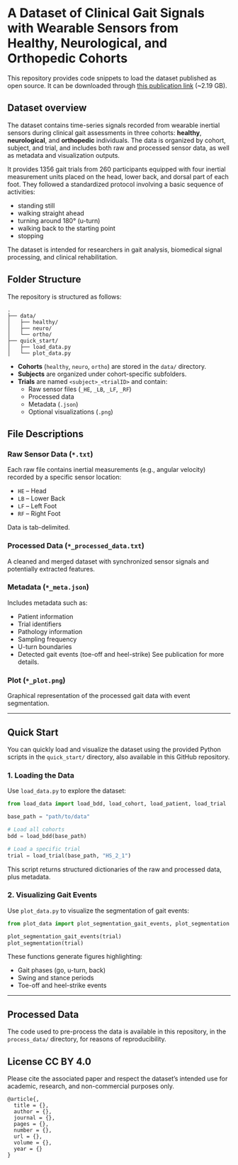 # A Dataset of Clinical Gait Signals with Wearable Sensors from Healthy, Neurological, and Orthopedic Cohorts

This repository provides code snippets to load the dataset published as open source. It can be downloaded through [this publication link](https://doi.org/10.6084/m9.figshare.28806086) (~2.19 GB).

## Dataset overview

The dataset contains time-series signals recorded from wearable inertial sensors during clinical gait assessments in three cohorts: **healthy**, **neurological**, and **orthopedic** individuals. The data is organized by cohort, subject, and trial, and includes both raw and processed sensor data, as well as metadata and visualization outputs.

It provides 1356 gait trials from 260 participants equipped with four inertial measurement units placed on the head, lower back, and dorsal part of each foot. 
They followed a standardized protocol involving a basic sequence of activities: 
- standing still
- walking straight ahead
- turning around 180° (u-turn)
- walking back to the starting point
- stopping

The dataset is intended for researchers in gait analysis, biomedical signal processing, and clinical rehabilitation.

## Folder Structure

The repository is structured as follows:

```
.
├── data/
│   ├── healthy/
│   ├── neuro/
│   └── ortho/
├── quick_start/
│   ├── load_data.py
│   └── plot_data.py
```

- **Cohorts** (`healthy`, `neuro`, `ortho`) are stored in the `data/` directory.
- **Subjects** are organized under cohort-specific subfolders.
- **Trials** are named `<subject>_<trialID>` and contain:
  - Raw sensor files (`_HE`, `_LB`, `_LF`, `_RF`)
  - Processed data
  - Metadata (`.json`)
  - Optional visualizations (`.png`)

## File Descriptions

### Raw Sensor Data (`*.txt`)
Each raw file contains inertial measurements (e.g., angular velocity) recorded by a specific sensor location:
- `HE` – Head
- `LB` – Lower Back
- `LF` – Left Foot
- `RF` – Right Foot

Data is tab-delimited.

### Processed Data (`*_processed_data.txt`)
A cleaned and merged dataset with synchronized sensor signals and potentially extracted features.

### Metadata (`*_meta.json`)
Includes metadata such as:
- Patient information 
- Trial identifiers
- Pathology information
- Sampling frequency
- U-turn boundaries
- Detected gait events (toe-off and heel-strike)
See publication for more details.

### Plot (`*_plot.png`)
Graphical representation of the processed gait data with event segmentation.

---

## Quick Start

You can quickly load and visualize the dataset using the provided Python scripts in the `quick_start/` directory, also available in this GitHub repository. 

### 1. Loading the Data

Use `load_data.py` to explore the dataset:

```python
from load_data import load_bdd, load_cohort, load_patient, load_trial

base_path = "path/to/data"

# Load all cohorts
bdd = load_bdd(base_path)

# Load a specific trial
trial = load_trial(base_path, "HS_2_1")
```

This script returns structured dictionaries of the raw and processed data, plus metadata.

### 2. Visualizing Gait Events

Use `plot_data.py` to visualize the segmentation of gait events:

```python
from plot_data import plot_segmentation_gait_events, plot_segmentation

plot_segmentation_gait_events(trial)
plot_segmentation(trial)
```

These functions generate figures highlighting:
- Gait phases (go, u-turn, back)
- Swing and stance periods
- Toe-off and heel-strike events

---

## Processed Data

The code used to pre-process the data is available in this repository, in the `process_data/` directory, for reasons of reproducibility.


## License CC BY 4.0

Please cite the associated paper and respect the dataset’s intended use for academic, research, and non-commercial purposes only.
```
@article{,
  title = {},
  author = {},
  journal = {},
  pages = {},
  number = {},
  url = {},
  volume = {},
  year = {}
}
```
